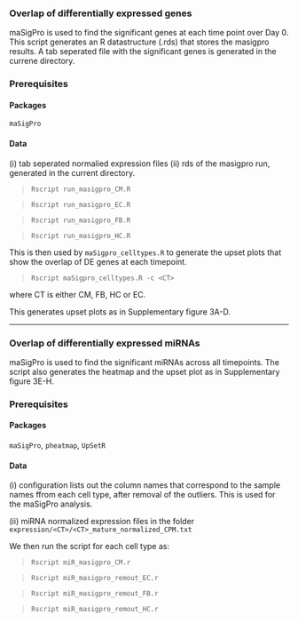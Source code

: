 ### Overlap of differentially expressed genes

maSigPro is used to find the significant genes at each time point over Day 0. This script generates an R datastructure (.rds) that stores the masigpro results. A tab seperated file with the significant genes is generated in the currene directory.

### Prerequisites


#### Packages

`maSigPro`


#### Data

(i) tab seperated normalied expression files
(ii) rds of the masigpro run, generated in the current directory. 

>`Rscript run_masigpro_CM.R`

>`Rscript run_masigpro_EC.R`

>`Rscript run_masigpro_FB.R`

>`Rscript run_masigpro_HC.R`

This is then used by `maSigpro_celltypes.R` to generate the upset plots that show the overlap of DE genes at each timepoint.

>`Rscript maSigpro_celltypes.R -c <CT>`

where CT is either CM, FB, HC or EC.

This generates upset plots as in Supplementary figure 3A-D.

-------------

### Overlap of differentially expressed miRNAs

maSigPro is used to find the significant miRNAs across all timepoints. The script also generates the heatmap and the upset plot as in Supplementary figure 3E-H.

### Prerequisites


#### Packages

`maSigPro`, `pheatmap`, `UpSetR` 


#### Data

(i) configuration lists out the column names that correspond to the sample names ffrom each cell type, after removal of the outliers. This is used for the maSigPro analysis.

(ii) miRNA normalized expression files in the folder `expression/<CT>/<CT>_mature_normalized_CPM.txt`


We then run the script for each cell type as:

>`Rscript miR_masigpro_CM.r`

>`Rscript miR_masigpro_remout_EC.r`

>`Rscript miR_masigpro_remout_FB.r`

>`Rscript miR_masigpro_remout_HC.r`


